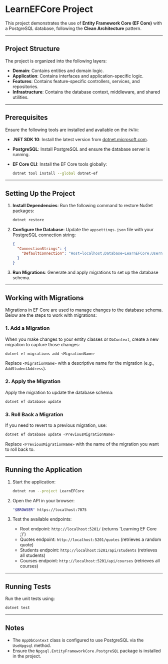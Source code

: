 # LearnEFCore Project

This project demonstrates the use of **Entity Framework Core (EF Core)** with a PostgreSQL database, following the **Clean Architecture** pattern.

---

## Project Structure

The project is organized into the following layers:

- **Domain**: Contains entities and domain logic.
- **Application**: Contains interfaces and application-specific logic.
- **Features**: Contains feature-specific controllers, services, and repositories.
- **Infrastructure**: Contains the database context, middleware, and shared utilities.

---

## Prerequisites

Ensure the following tools are installed and available on the `PATH`:

- **.NET SDK 10**: Install the latest version from [dotnet.microsoft.com](https://dotnet.microsoft.com/).
- **PostgreSQL**: Install PostgreSQL and ensure the database server is running.
- **EF Core CLI**: Install the EF Core tools globally:

  ```bash
  dotnet tool install --global dotnet-ef
  ```

---

## Setting Up the Project

1. **Install Dependencies**:
   Run the following command to restore NuGet packages:

   ```bash
   dotnet restore
   ```

2. **Configure the Database**:
   Update the `appsettings.json` file with your PostgreSQL connection string:

   ```json
   {
     "ConnectionStrings": {
       "DefaultConnection": "Host=localhost;Database=LearnEFCore;Username=postgres;Password=yourpassword"
     }
   }
   ```

3. **Run Migrations**:
   Generate and apply migrations to set up the database schema.

---

## Working with Migrations

Migrations in EF Core are used to manage changes to the database schema. Below are the steps to work with migrations:

### 1. Add a Migration

When you make changes to your entity classes or `DbContext`, create a new migration to capture those changes:

 ```bash
dotnet ef migrations add <MigrationName>
```

Replace `<MigrationName>` with a descriptive name for the migration (e.g., `AddStudentAddress`).

### 2. Apply the Migration

Apply the migration to update the database schema:

```bash
dotnet ef database update
```

### 3. Roll Back a Migration

If you need to revert to a previous migration, use:

```bash
dotnet ef database update <PreviousMigrationName>
```

Replace `<PreviousMigrationName>` with the name of the migration you want to roll back to.

---

## Running the Application

1. Start the application:

   ```bash
   dotnet run --project LearnEFCore
   ```

2. Open the API in your browser:

   ```bash
   "$BROWSER" https://localhost:7075
   ```

3. Test the available endpoints:

   - Root endpoint: `http://localhost:5201/` (returns 'Learning EF Core ;)')
   - Quotes endpoint: `http://localhost:5201/quotes` (retrieves a random quote)
   - Students endpoint: `http://localhost:5201/api/students` (retrieves all students)
   - Courses endpoint: `http://localhost:5201/api/courses` (retrieves all courses)

---

## Running Tests

Run the unit tests using:

```bash
dotnet test
```

---

## Notes

- The `AppDbContext` class is configured to use PostgreSQL via the `UseNpgsql` method.
- Ensure the `Npgsql.EntityFrameworkCore.PostgreSQL` package is installed in the project.
